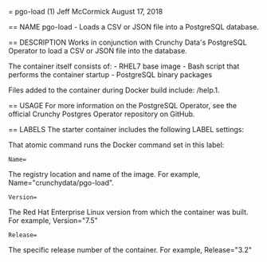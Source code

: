 = pgo-load (1)
Jeff McCormick
August 17, 2018

== NAME
pgo-load - Loads a CSV or JSON file into a PostgreSQL database.

== DESCRIPTION
Works in conjunction with Crunchy Data's PostgreSQL Operator to load a CSV or JSON file into the database.

The container itself consists of:
    - RHEL7 base image
    - Bash script that performs the container startup
    - PostgreSQL binary packages

Files added to the container during Docker build include: /help.1.

== USAGE
For more information on the PostgreSQL Operator, see the official Crunchy Postgres Operator repository on GitHub.

== LABELS
The starter container includes the following LABEL settings:

That atomic command runs the Docker command set in this label:

`Name=`

The registry location and name of the image. For example, Name="crunchydata/pgo-load".

`Version=`

The Red Hat Enterprise Linux version from which the container was built. For example, Version="7.5"

`Release=`

The specific release number of the container. For example, Release="3.2"
